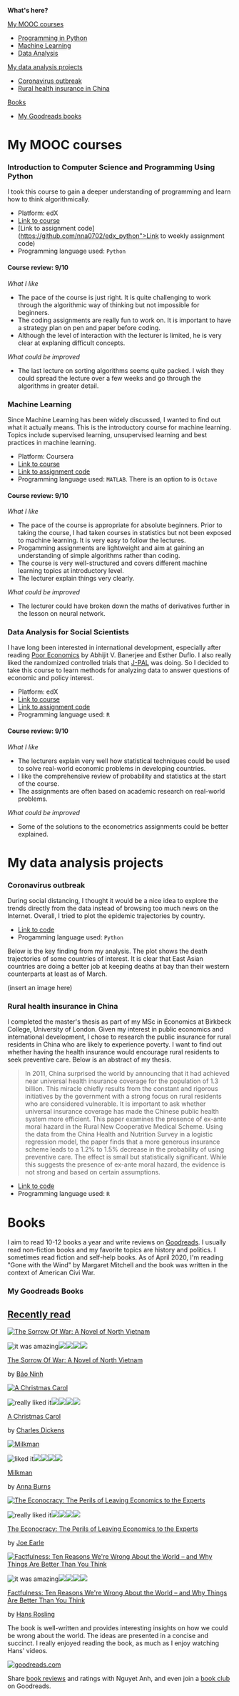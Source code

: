 **What's here?**

[My MOOC courses](#my-mooc-courses)
- [Programming in Python](#introduction-to-computer-science-and-programming-using-python)
- [Machine Learning](#machine-learning)
- [Data Analysis](#data-analysis-for-social-scientists)

[My data analysis projects](#my-data-analysis-projects)
- [Coronavirus outbreak](#coronavirus-outbreak)
- [Rural health insurance in China](#rural-health-insurance-in-china)

[Books](#books)
- [My Goodreads books](#my-goodreads-books)

# My MOOC courses

### Introduction to Computer Science and Programming Using Python

I took this course to gain a deeper understanding of programming and learn how to think algorithmically.

- Platform: edX
- [Link to course](https://www.edx.org/course/introduction-to-computer-science-and-programming-7)
- [Link to assignment code](https://github.com/nna0702/edx_python">Link to weekly assignment code)
- Programming language used: `Python`

#### Course review: 9/10

*What I like*
- The pace of the course is just right. It is quite challenging to work through the algorithmic way of thinking but not impossible for beginners.
- The coding assignments are really fun to work on. It is important to have a strategy plan on pen and paper before coding.
- Although the level of interaction with the lecturer is limited, he is very clear at explaning difficult concepts.

*What could be improved*
- The last lecture on sorting algorithms seems quite packed. I wish they could spread the lecture over a few weeks and go through the algorithms in greater detail.

### Machine Learning

Since Machine Learning has been widely discussed, I wanted to find out what it actually means. This is the introductory course for machine learning. Topics include supervised learning, unsupervised learning and best practices in machine learning.

- Platform: Coursera
- [Link to course](https://www.coursera.org/learn/machine-learning/home/welcome)
- [Link to assignment code](https://github.com/nna0702/machine-learning-assignment)
- Programming language used: `MATLAB`. There is an option to is `Octave`

#### Course review: 9/10

*What I like*
- The pace of the course is appropriate for absolute beginners. Prior to taking the course, I had taken courses in statistics but not been exposed to machine learning. It is very easy to follow the lectures.
- Progamming assignments are lightweight and aim at gaining an understanding of simple algorithms rather than coding.
- The course is very well-structured and covers different machine learning topics at introductory level.
- The lecturer explain things very clearly.

*What could be improved*
- The lecturer could have broken down the maths of derivatives further in the lesson on neural network.

### Data Analysis for Social Scientists

I have long been interested in international development, especially after reading [Poor Economics](https://www.goodreads.com/book/show/10245602-poor-economics) by Abhijit V. Banerjee and Esther Duflo. I also really liked the randomized controlled trials that [J-PAL](https://www.povertyactionlab.org/) was doing. So I decided to take this course to learn methods for analyzing data to answer questions of economic and policy interest.

- Platform: edX
- [Link to course](https://www.edx.org/course/data-analysis-for-social-scientists)
- [Link to assignment code](https://github.com/nna0702/MITx-14.310x)
- Programming language used: `R`

#### Course review: 9/10

*What I like*
- The lecturers explain very well how statistical techniques could be used to solve real-world economic problems in developing countries.
- I like the comprehensive review of probability and statistics at the start of the course.
- The assignments are often based on academic research on real-world problems.

*What could be improved*
- Some of the solutions to the econometrics assignments could be better explained.

# My data analysis projects

### Coronavirus outbreak

During social distancing, I thought it would be a nice idea to explore the trends directly from the data instead of browsing too much news on the Internet. Overall, I tried to plot the epidemic trajectories by country.

- [Link to code](https://github.com/nna0702/coronavirus_2019)
- Progamming language used: `Python`

Below is the key finding from my analysis. The plot shows the death trajectories of some countries of interest. It is clear that East Asian countries are doing a better job at keeping deaths at bay than their western counterparts at least as of March.

(insert an image here)

### Rural health insurance in China

I completed the master's thesis as part of my MSc in Economics at Birkbeck College, University of London. Given my interest in public economics and international development, I chose to research the public insurance for rural residents in China who are likely to experience poverty. I want to find out whether having the health insurance would encourage rural residents to seek preventive care. Below is an abstract of my thesis.

> In 2011, China surprised the world by announcing that it had achieved near universal health insurance coverage for the population of 1.3 billion. This miracle chiefly results from the constant and rigorous initiatives by the government with a strong focus on rural residents who are considered vulnerable. It is important to ask whether universal insurance coverage has made the Chinese public health system more efficient. This paper examines the presence of ex-ante moral hazard in the Rural New Cooperative Medical Scheme. Using the data from the China Health and Nutrition Survey in a logistic regression model, the paper finds that a more generous insurance scheme leads to a 1.2% to 1.5% decrease in the probability of using preventive care. The effect is small but statistically significant. While this suggests the presence of ex-ante moral hazard, the evidence is not strong and based on certain assumptions.

- [Link to code](https://github.com/nna0702/thesis-code)
- Programming language used: `R`

# Books

I aim to read 10-12 books a year and write reviews on [Goodreads](https://www.goodreads.com/user/show/33102598-nguyet-anh). I usually read non-fiction books and my favorite topics are history and politics. I sometimes read fiction and self-help books. As of April 2020, I'm reading "Gone with the Wind" by Margaret Mitchell and the book was written in the context of American Civi War.

### My Goodreads Books
[Recently read](https://www.goodreads.com/review/list/33102598-nguyet-anh?shelf=read&utm_medium=api&utm_source=custom_widget)
----------------------------------------------------------------------------------------------------------------------------------

[![The Sorrow Of War: A Novel of North Vietnam](https://i.gr-assets.com/images/S/compressed.photo.goodreads.com/books/1546101718l/780889._SY75_.jpg)](https://www.goodreads.com/review/show/3141697198?utm_medium=api&utm_source=custom_widget "The Sorrow Of War: A Novel of North Vietnam")

![it was amazing](https://www.goodreads.com/images/layout/gr_red_star_active.png)![](https://www.goodreads.com/images/layout/gr_red_star_active.png)![](https://www.goodreads.com/images/layout/gr_red_star_active.png)![](https://www.goodreads.com/images/layout/gr_red_star_active.png)![](https://www.goodreads.com/images/layout/gr_red_star_active.png)

[The Sorrow Of War: A Novel of North Vietnam](https://www.goodreads.com/review/show/3141697198?utm_medium=api&utm_source=custom_widget)

by [Bảo Ninh](https://www.goodreads.com/author/show/147436.B_o_Ninh)

[![A Christmas Carol](https://i.gr-assets.com/images/S/compressed.photo.goodreads.com/books/1406512317l/5326._SY75_.jpg)](https://www.goodreads.com/review/show/2999668449?utm_medium=api&utm_source=custom_widget "A Christmas Carol")

![really liked it](https://www.goodreads.com/images/layout/gr_red_star_active.png)![](https://www.goodreads.com/images/layout/gr_red_star_active.png)![](https://www.goodreads.com/images/layout/gr_red_star_active.png)![](https://www.goodreads.com/images/layout/gr_red_star_active.png)![](https://www.goodreads.com/images/layout/gr_red_star_inactive.png)

[A Christmas Carol](https://www.goodreads.com/review/show/2999668449?utm_medium=api&utm_source=custom_widget)

by [Charles Dickens](https://www.goodreads.com/author/show/239579.Charles_Dickens)

[![Milkman](https://i.gr-assets.com/images/S/compressed.photo.goodreads.com/books/1526985855l/36047860._SY75_.jpg)](https://www.goodreads.com/review/show/2999667851?utm_medium=api&utm_source=custom_widget "Milkman")

![liked it](https://www.goodreads.com/images/layout/gr_red_star_active.png)![](https://www.goodreads.com/images/layout/gr_red_star_active.png)![](https://www.goodreads.com/images/layout/gr_red_star_active.png)![](https://www.goodreads.com/images/layout/gr_red_star_inactive.png)![](https://www.goodreads.com/images/layout/gr_red_star_inactive.png)

[Milkman](https://www.goodreads.com/review/show/2999667851?utm_medium=api&utm_source=custom_widget)

by [Anna Burns](https://www.goodreads.com/author/show/396165.Anna_Burns)

[![The Econocracy: The Perils of Leaving Economics to the Experts](https://i.gr-assets.com/images/S/compressed.photo.goodreads.com/books/1478714691l/32777647._SY75_.jpg)](https://www.goodreads.com/review/show/2819159266?utm_medium=api&utm_source=custom_widget "The Econocracy: The Perils of Leaving Economics to the Experts")

![really liked it](https://www.goodreads.com/images/layout/gr_red_star_active.png)![](https://www.goodreads.com/images/layout/gr_red_star_active.png)![](https://www.goodreads.com/images/layout/gr_red_star_active.png)![](https://www.goodreads.com/images/layout/gr_red_star_active.png)![](https://www.goodreads.com/images/layout/gr_red_star_inactive.png)

[The Econocracy: The Perils of Leaving Economics to the Experts](https://www.goodreads.com/review/show/2819159266?utm_medium=api&utm_source=custom_widget)

by [Joe Earle](https://www.goodreads.com/author/show/16121265.Joe_Earle)

[![Factfulness: Ten Reasons We're Wrong About the World – and Why Things Are Better Than You Think](https://i.gr-assets.com/images/S/compressed.photo.goodreads.com/books/1544963815l/34890015._SY75_.jpg)](https://www.goodreads.com/review/show/2710477442?utm_medium=api&utm_source=custom_widget "Factfulness: Ten Reasons We're Wrong About the World – and Why Things Are Better Than You Think")

![it was amazing](https://www.goodreads.com/images/layout/gr_red_star_active.png)![](https://www.goodreads.com/images/layout/gr_red_star_active.png)![](https://www.goodreads.com/images/layout/gr_red_star_active.png)![](https://www.goodreads.com/images/layout/gr_red_star_active.png)![](https://www.goodreads.com/images/layout/gr_red_star_active.png)

[Factfulness: Ten Reasons We're Wrong About the World – and Why Things Are Better Than You Think](https://www.goodreads.com/review/show/2710477442?utm_medium=api&utm_source=custom_widget)

by [Hans Rosling](https://www.goodreads.com/author/show/2790706.Hans_Rosling)

The book is well-written and provides interesting insights on how we could be wrong about the world. The ideas are presented in a concise and succinct. I really enjoyed reading the book, as much as I enjoy watching Hans' videos.

[![goodreads.com](https://www.goodreads.com/images/widget/widget_logo.gif)](https://www.goodreads.com/)

Share [book reviews](https://www.goodreads.com/) and ratings with Nguyet Anh, and even join a [book club](https://www.goodreads.com/group) on Goodreads.
